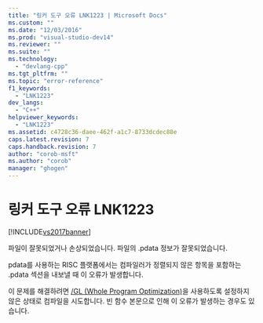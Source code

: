 ```yaml
---
title: "링커 도구 오류 LNK1223 | Microsoft Docs"
ms.custom: ""
ms.date: "12/03/2016"
ms.prod: "visual-studio-dev14"
ms.reviewer: ""
ms.suite: ""
ms.technology: 
  - "devlang-cpp"
ms.tgt_pltfrm: ""
ms.topic: "error-reference"
f1_keywords: 
  - "LNK1223"
dev_langs: 
  - "C++"
helpviewer_keywords: 
  - "LNK1223"
ms.assetid: c4728c36-daee-462f-a1c7-8733dcdec88e
caps.latest.revision: 7
caps.handback.revision: 7
author: "corob-msft"
ms.author: "corob"
manager: "ghogen"
---
```

# 링커 도구 오류 LNK1223
[!INCLUDE[vs2017banner](../../assembler/inline/includes/vs2017banner.md)]

파일이 잘못되었거나 손상되었습니다. 파일의 .pdata 정보가 잘못되었습니다.  
  
 pdata를 사용하는 RISC 플랫폼에서는 컴파일러가 정렬되지 않은 항목을 포함하는 .pdata 섹션을 내보낼 때 이 오류가 발생합니다.  
  
 이 문제를 해결하려면 [\/GL \(Whole Program Optimization\)](../../error-messages/tool-errors/linker-tools-error-lnk1223.md)을 사용하도록 설정하지 않은 상태로 컴파일을 시도합니다.  빈 함수 본문으로 인해 이 오류가 발생하는 경우도 있습니다.